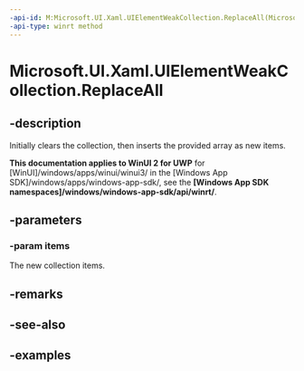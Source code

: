 ```yaml
---
-api-id: M:Microsoft.UI.Xaml.UIElementWeakCollection.ReplaceAll(Microsoft.UI.Xaml.UIElement[])
-api-type: winrt method
---
```


<!-- Method syntax.
public void UIElementWeakCollection.ReplaceAll(UIElement[] items)
-->

# Microsoft.UI.Xaml.UIElementWeakCollection.ReplaceAll

## -description

Initially clears the collection, then inserts the provided array as new items.

**This documentation applies to WinUI 2 for UWP** for [WinUI]/windows/apps/winui/winui3/ in the [Windows App SDK]/windows/apps/windows-app-sdk/, see the **[Windows App SDK namespaces]/windows/windows-app-sdk/api/winrt/**.

## -parameters
### -param items

The new collection items.

## -remarks

## -see-also

## -examples

